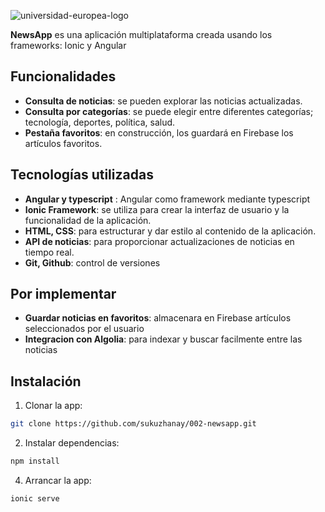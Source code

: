 ![universidad-europea-logo](https://user-images.githubusercontent.com/17354471/218064896-b8411ee7-5cec-4e97-8a71-216a4e6f3bf4.png)

**NewsApp** es una aplicación multiplataforma creada usando los frameworks: Ionic y Angular


## Funcionalidades

- **Consulta de noticias**: se pueden explorar las noticias actualizadas.
- **Consulta por categorías**: se puede elegir entre diferentes categorías; tecnología, deportes, política, salud.
- **Pestaña  favoritos**: en construcción, los guardará en Firebase los artículos favoritos.

## Tecnologías utilizadas

- **Angular y typescript** : Angular como framework mediante typescript
- **Ionic Framework**: se utiliza para crear la interfaz de usuario y la funcionalidad de la aplicación.
- **HTML, CSS**: para estructurar y dar estilo al contenido de la aplicación.
- **API de noticias**: para proporcionar actualizaciones de noticias en tiempo real.
- **Git, Github**: control de versiones

## Por implementar

- **Guardar noticias en favoritos**:  almacenara en Firebase artículos seleccionados por el usuario
- **Integracion con Algolia**: para indexar y buscar facilmente entre las noticias

## Instalación

1. Clonar la app:
```bash
git clone https://github.com/sukuzhanay/002-newsapp.git
```
2. Instalar dependencias:
```bash
npm install
```
4. Arrancar la app:
```bash
ionic serve
```
